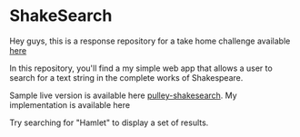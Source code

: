 # ShakeSearch

Hey guys, this is a response repository for a take home challenge available [here](https://github.com/ProlificLabs/shakesearch)

In this repository, you'll find a my simple web app that allows a user to search for a text string in
the complete works of Shakespeare.

Sample live version is available here [pulley-shakesearch](https://pulley-shakesearch.herokuapp.com/).
My implementation is available here []() 

Try searching for "Hamlet" to display a set of results.



